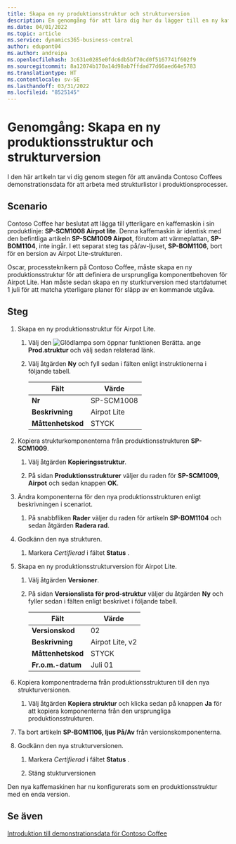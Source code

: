 ```yaml
---
title: Skapa en ny produktionsstruktur och strukturversion
description: En genomgång för att lära dig hur du lägger till en ny kaffemaskin i Contoso Coffees produktlinje i Business Central.
ms.date: 04/01/2022
ms.topic: article
ms.service: dynamics365-business-central
author: edupont04
ms.author: andreipa
ms.openlocfilehash: 3c631e0285e0fdc6db5bf70cd0f5167741f602f9
ms.sourcegitcommit: 8a12074b170a14d98ab7ffdad77d66aed64e5783
ms.translationtype: HT
ms.contentlocale: sv-SE
ms.lasthandoff: 03/31/2022
ms.locfileid: "8525145"
---
```

# <a name="walkthrough-create-a-new-production-bom-and-bom-version"></a>Genomgång: Skapa en ny produktionsstruktur och strukturversion

I den här artikeln tar vi dig genom stegen för att använda Contoso Coffees demonstrationsdata för att arbeta med strukturlistor i produktionsprocesser.  

## <a name="scenario"></a>Scenario

Contoso Coffee har beslutat att lägga till ytterligare en kaffemaskin i sin produktlinje: **SP-SCM1008 Airpot lite**. Denna kaffemaskin är identisk med den befintliga artikeln **SP-SCM1009 Airpot**, förutom att värmeplattan, **SP-BOM1104**, inte ingår. I ett separat steg tas på/av-ljuset, **SP-BOM1106**, bort för en bersion av Airpot Lite-strukturen.

Oscar, processteknikern på Contoso Coffee, måste skapa en ny produktionsstruktur för att definiera de ursprungliga komponentbehoven för Airpot Lite. Han måste sedan skapa en ny sturkturversion med startdatumet 1 juli för att matcha ytterligare planer för släpp av en kommande utgåva.

## <a name="steps"></a>Steg

1. Skapa en ny produktionsstruktur för Airpot Lite.

    1. Välj den ![Glödlampa som öppnar funktionen Berätta.](../media/ui-search/search_small.png "Berätta för mig vad du vill göra") ange **Prod.struktur** och välj sedan relaterad länk.  

    2. Välj åtgärden **Ny** och fyll sedan i fälten enligt instruktionerna i följande tabell.  

        |Fält  |Värde  |
        |---------|---------|
        |**Nr** |SP-SCM1008|
        |**Beskrivning** |Airpot Lite|
        |**Måttenhetskod**|STYCK  |

2. Kopiera strukturkomponenterna från produktionsstrukturen **SP-SCM1009**.

    1. Välj åtgärden **Kopieringsstruktur**.

    2. På sidan **Produktionsstrukturer** väljer du raden för **SP-SCM1009, Airpot** och sedan knappen **OK**.

3. Ändra komponenterna för den nya produktionsstrukturen enligt beskrivningen i scenariot.

    1. På snabbfliken **Rader** väljer du raden för artikeln **SP-BOM1104** och sedan åtgärden **Radera rad**.  

4. Godkänn den nya strukturen.  

    1. Markera *Certifierad* i fältet **Status** .  

5. Skapa en ny produktionsstrukturversion för Airpot Lite.

    1. Välj åtgärden **Versioner**.

    2. På sidan **Versionslista för prod-struktur** väljer du åtgärden **Ny** och fyller sedan i fälten enligt beskrivet i följande tabell.  

        |Fält  |Värde  |
        |---------|---------|
        |**Versionskod** |02|
        |**Beskrivning** |Airpot Lite, v2|
        |**Måttenhetskod**|STYCK  |  
        |**Fr.o.m.-datum**|Juli 01  |  

6. Kopiera komponentraderna från produktionsstrukturen till den nya strukturversionen.

    1. Välj åtgärden **Kopiera struktur** och klicka sedan på knappen **Ja** för att kopiera komponenterna från den ursprungliga produktionsstrukturen.

7. Ta bort artikeln **SP-BOM1106, ljus På/Av** från versionskomponenterna.

8. Godkänn den nya strukturversionen.

    1. Markera *Certifierad* i fältet **Status** .  

    2. Stäng stukturversionen

Den nya kaffemaskinen har nu konfigurerats som en produktionsstruktur med en enda version.  

## <a name="see-also"></a>Se även

[Introduktion till demonstrationsdata för Contoso Coffee](contoso-coffee-intro.md)  
